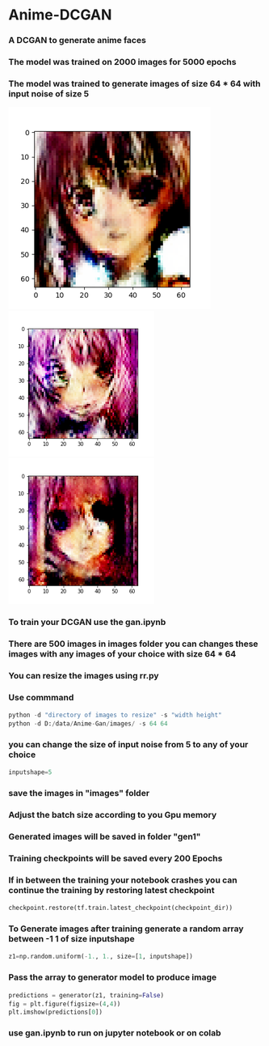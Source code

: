 # Anime-DCGAN
### A DCGAN to generate anime faces 
### The model was trained on 2000 images for 5000 epochs
### The model was trained to generate images of size 64 * 64 with input noise of size 5 
![Example 1](examples/32.png)<!-- --><br/>
![Example 2](examples/6578.png)<!-- --><br/>
![Example 3](examples/6996.png)<!-- --><br/>
### To train your DCGAN use the gan.ipynb 
### There are 500 images in images folder you can changes these images with any images of your choice with size 64 * 64 
### You can resize the images using rr.py
### Use commmand 
```python
python -d "directory of images to resize" -s "width height"
python -d D:/data/Anime-Gan/images/ -s 64 64
```
### you can change the size of input noise from 5 to any of your choice
```python
inputshape=5
```
### save the images in "images" folder
### Adjust the batch size according to you Gpu memory
### Generated images will be saved in folder "gen1" 
### Training checkpoints will be saved every 200 Epochs
### If in between the training your notebook crashes you can continue the training by restoring latest checkpoint
```python
checkpoint.restore(tf.train.latest_checkpoint(checkpoint_dir))
```
### To Generate images after training generate a random array between -1 1 of size inputshape 
```python
z1=np.random.uniform(-1., 1., size=[1, inputshape])
```
### Pass the array to generator model to produce image
```python
predictions = generator(z1, training=False)
fig = plt.figure(figsize=(4,4))
plt.imshow(predictions[0])
```


### use gan.ipynb to run on jupyter notebook or on colab
